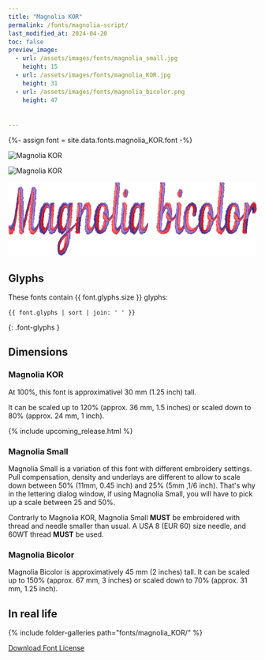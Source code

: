 ```yaml
---
title: "Magnolia KOR"
permalink: /fonts/magnolia-script/
last_modified_at: 2024-04-20
toc: false
preview_image:
  - url: /assets/images/fonts/magnolia_small.jpg
    height: 15
  - url: /assets/images/fonts/magnolia_KOR.jpg
    height: 31
  - url: /assets/images/fonts/magnolia_bicolor.png
    height: 47


---
```

{%- assign font = site.data.fonts.magnolia_KOR.font -%}

<img 
     src="/assets/images/fonts/magnolia_small.jpg"
     alt="Magnolia KOR" height="50">

<img 
     src="/assets/images/fonts/magnolia_KOR.jpg"
     alt="Magnolia KOR" height="100">  

<img 
     src="/assets/images/fonts/magnolia_bicolor.png"
     alt="Magnolia KOR" height="150">  
## Glyphs

These fonts contain  {{ font.glyphs.size }} glyphs:

```
{{ font.glyphs | sort | join: ' ' }}
```
{: .font-glyphs }

## Dimensions
### Magnolia KOR
At 100%, this font is approximativel 30 mm (1.25 inch) tall.

It can be scaled up to 120% (approx. 36 mm, 1.5  inches) or scaled down to  80% (approx.  24 mm, 1 inch).

{% include upcoming_release.html %} 
### Magnolia Small
Magnolia Small is a variation of this font with different embroidery settings. Pull compensation, density and underlays are different to allow to scale down between 50% (11mm, 0.45 inch) and 25% (5mm ,1/6 inch). That's why in the lettering dialog window, if using Magnolia Small, you will have to pick up a scale between 25 and 50%. 

Contrarly to Magnolia KOR, Magnolia  Small  **MUST** be embroidered with thread and needle smaller than usual.
A USA 8 (EUR 60) size needle, and 60WT thread **MUST** be used.

### Magnolia Bicolor
Magnolia Bicolor is approximatively 45 mm (2 inches) tall.  It can be scaled up to 150% (approx. 67 mm, 3  inches) or scaled down to  70% (approx.  31 mm, 1.25 inch).

## In real life

{% include folder-galleries path="fonts/magnolia_KOR/" %}

[Download Font License](https://github.com/inkstitch/inkstitch/tree/main/fonts/magnolia_%20KOR/LICENSE)
